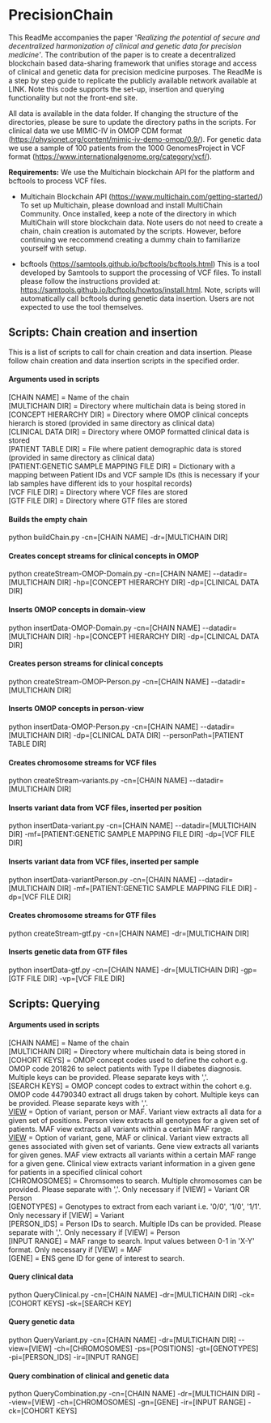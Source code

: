 # PrecisionChain
This ReadMe accompanies the paper '_Realizing the potential of secure and decentralized harmonization of clinical and genetic data for precision medicine'_. The contribution of the paper is to create a decentralized blockchain based data-sharing framework that unifies storage and access of clinical and genetic data for precision medicine purposes. The ReadMe is a step by step guide to replicate the publicly available network available at LINK. Note this code supports the set-up, insertion and querying functionality but not the front-end site.

All data is available in the data folder. If changing the structure of the directories, please be sure to update the directory paths in the scripts. For clinical data we use MIMIC-IV in OMOP CDM format (https://physionet.org/content/mimic-iv-demo-omop/0.9/). For genetic data we use a sample of 100 patients from the 1000 GenomesProject in VCF format (https://www.internationalgenome.org/category/vcf/). 


**Requirements:**
We use the Multichain blockchain API for the platform and bcftools to process VCF files.
- Multichain Blockchain API (https://www.multichain.com/getting-started/)
To set up Multichain, please download and install MultiChain Community. Once installed, keep a note of the directory in which MultiChain will store blockchain data. Note users do not need to create a chain, chain creation is automated by the scripts. However, before continuing we reccommend creating a dummy chain to familiarize yourself with setup.

- bcftools (https://samtools.github.io/bcftools/bcftools.html)
This is a tool developed by Samtools to support the processing of VCF files. To install please follow the instructions provided at: https://samtools.github.io/bcftools/howtos/install.html. Note, scripts will automatically call bcftools during genetic data insertion. Users are not expected to use the tool themselves.

## Scripts: Chain creation and insertion
This is a list of scripts to call for chain creation and data insertion. Please follow chain creation and data insertion scripts in the specified order.

#### Arguments used in scripts

[CHAIN NAME] = Name of the chain <br/>
[MULTICHAIN DIR] = Directory where multichain data is being stored in <br/>
[CONCEPT HIERARCHY DIR] = Directory where OMOP clinical concepts hierarch is stored (provided in same directory as clinical data) <br/>
[CLINICAL DATA DIR] = Directory where OMOP formatted clinical data is stored <br/>
[PATIENT TABLE DIR] = File where patient demographic data is stored (provided in same directory as clinical data) <br/>
[PATIENT:GENETIC SAMPLE MAPPING FILE DIR] =  Dictionary with a mapping between Patient IDs and VCF sample IDs (this is necessary if your lab samples have different ids to your hospital records) <br/>
[VCF FILE DIR] = Directory where VCF files are stored <br/>
[GTF FILE DIR] = Directory where GTF files are stored <br/>


#### Builds the empty chain
python buildChain.py -cn=[CHAIN NAME] -dr=[MULTICHAIN DIR]

#### Creates concept streams for clinical concepts in OMOP
python createStream-OMOP-Domain.py -cn=[CHAIN NAME] --datadir=[MULTICHAIN DIR] -hp=[CONCEPT HIERARCHY DIR] -dp=[CLINICAL DATA DIR]

#### Inserts OMOP concepts in domain-view
python insertData-OMOP-Domain.py -cn=[CHAIN NAME] --datadir=[MULTICHAIN DIR] -hp=[CONCEPT HIERARCHY DIR] -dp=[CLINICAL DATA DIR]

#### Creates person streams for clinical concepts 

python createStream-OMOP-Person.py -cn=[CHAIN NAME] --datadir=[MULTICHAIN DIR]

#### Inserts OMOP concepts in person-view

python insertData-OMOP-Person.py -cn=[CHAIN NAME] --datadir=[MULTICHAIN DIR] -dp=[CLINICAL DATA DIR] --personPath=[PATIENT TABLE DIR]

#### Creates chromosome streams for VCF files

python createStream-variants.py -cn=[CHAIN NAME] --datadir=[MULTICHAIN DIR]

#### Inserts variant data from VCF files, inserted per position

python insertData-variant.py -cn=[CHAIN NAME] --datadir=[MULTICHAIN DIR] -mf=[PATIENT:GENETIC SAMPLE MAPPING FILE DIR] -dp=[VCF FILE DIR]

#### Inserts variant data from VCF files, inserted per sample

python insertData-variantPerson.py -cn=[CHAIN NAME] --datadir=[MULTICHAIN DIR] -mf=[PATIENT:GENETIC SAMPLE MAPPING FILE DIR] -dp=[VCF FILE DIR]

#### Creates chromosome streams for GTF files

python createStream-gtf.py -cn=[CHAIN NAME] -dr=[MULTICHAIN DIR]

#### Inserts genetic data from GTF files

python insertData-gtf.py -cn=[CHAIN NAME] -dr=[MULTICHAIN DIR] -gp=[GTF FILE DIR] -vp=[VCF FILE DIR]

## Scripts: Querying

#### Arguments used in scripts
[CHAIN NAME] = Name of the chain <br/>
[MULTICHAIN DIR] = Directory where multichain data is being stored in <br/>
[COHORT KEYS] = OMOP concept codes used to define the cohort e.g. OMOP code 201826 to select patients with Type II diabetes diagnosis. Multiple keys can be provided. Please separate keys with ','. <br/>
[SEARCH KEYS] = OMOP concept codes to extract within the cohort e.g. OMOP code 44790340 extract all drugs taken by cohort. Multiple keys can be provided. Please separate keys with ','. <br/>
[VIEW](QueryVariant.py) = Option of variant, person or MAF. Variant view extracts all data for a given set of positions. Person view extracts all genotypes for a given set of patients. MAF view extracts all variants within a certain MAF range. <br/>
[VIEW](QueryCombination.py) = Option of variant, gene, MAF or clinical. Variant view extracts all genes associated with given set of variants. Gene view extracts all variants for given genes. MAF view extracts all variants within a certain MAF range for a given gene. Clinical view extracts variant information in a given gene for patients in a specified clinical cohort <br/>
[CHROMOSOMES] = Chromsomes to search. Multiple chromosomes can be provided. Please separate with ','. Only necessary if [VIEW] = Variant OR Person <br/>
[GENOTYPES] = Genotypes to extract from each variant i.e. '0/0', '1/0', '1/1'. Only necessary if [VIEW] = Variant <br/>
[PERSON_IDS] = Person IDs to search. Multiple IDs can be provided. Please separate with ','. Only necessary if [VIEW] = Person <br/>
[INPUT RANGE] = MAF range to search. Input values between 0-1 in 'X-Y' format. Only necessary if [VIEW] = MAF <br/>
[GENE] = ENS gene ID for gene of interest to search. <br/>


#### Query clinical data
python QueryClinical.py -cn=[CHAIN NAME] -dr=[MULTICHAIN DIR] -ck=[COHORT KEYS] -sk=[SEARCH KEY]

#### Query genetic data
python QueryVariant.py -cn=[CHAIN NAME] -dr=[MULTICHAIN DIR] --view=[VIEW] -ch=[CHROMOSOMES] -ps=[POSITIONS]  -gt=[GENOTYPES] -pi=[PERSON_IDS] -ir=[INPUT RANGE]

#### Query combination of clinical and genetic data
python QueryCombination.py -cn=[CHAIN NAME] -dr=[MULTICHAIN DIR] --view=[VIEW] -ch=[CHROMOSOMES] -gn=[GENE]  -ir=[INPUT RANGE] -ck=[COHORT KEYS]




